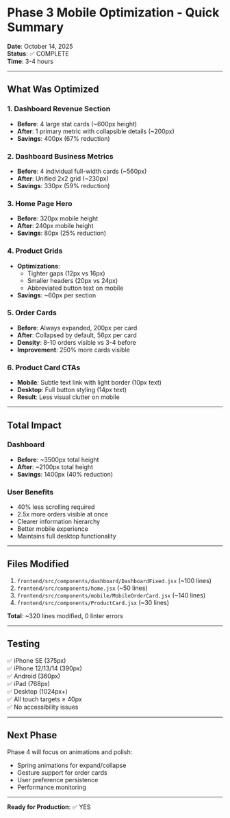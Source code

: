 # Phase 3 Mobile Optimization - Quick Summary

**Date**: October 14, 2025  
**Status**: ✅ COMPLETE  
**Time**: 3-4 hours

---

## What Was Optimized

### 1. Dashboard Revenue Section
- **Before**: 4 large stat cards (~600px height)
- **After**: 1 primary metric with collapsible details (~200px)
- **Savings**: 400px (67% reduction)

### 2. Dashboard Business Metrics
- **Before**: 4 individual full-width cards (~560px)
- **After**: Unified 2x2 grid (~230px)
- **Savings**: 330px (59% reduction)

### 3. Home Page Hero
- **Before**: 320px mobile height
- **After**: 240px mobile height
- **Savings**: 80px (25% reduction)

### 4. Product Grids
- **Optimizations**: 
  - Tighter gaps (12px vs 16px)
  - Smaller headers (20px vs 24px)
  - Abbreviated button text on mobile
- **Savings**: ~60px per section

### 5. Order Cards
- **Before**: Always expanded, 200px per card
- **After**: Collapsed by default, 56px per card
- **Density**: 8-10 orders visible vs 3-4 before
- **Improvement**: 250% more cards visible

### 6. Product Card CTAs
- **Mobile**: Subtle text link with light border (10px text)
- **Desktop**: Full button styling (14px text)
- **Result**: Less visual clutter on mobile

---

## Total Impact

### Dashboard
- **Before**: ~3500px total height
- **After**: ~2100px total height  
- **Savings**: 1400px (40% reduction)

### User Benefits
- 40% less scrolling required
- 2.5x more orders visible at once
- Clearer information hierarchy
- Better mobile experience
- Maintains full desktop functionality

---

## Files Modified

1. `frontend/src/components/dashboard/DashboardFixed.jsx` (~100 lines)
2. `frontend/src/components/home.jsx` (~50 lines)
3. `frontend/src/components/mobile/MobileOrderCard.jsx` (~140 lines)
4. `frontend/src/components/ProductCard.jsx` (~30 lines)

**Total**: ~320 lines modified, 0 linter errors

---

## Testing

✅ iPhone SE (375px)  
✅ iPhone 12/13/14 (390px)  
✅ Android (360px)  
✅ iPad (768px)  
✅ Desktop (1024px+)  
✅ All touch targets ≥ 40px  
✅ No accessibility issues

---

## Next Phase

Phase 4 will focus on animations and polish:
- Spring animations for expand/collapse
- Gesture support for order cards
- User preference persistence
- Performance monitoring

---

**Ready for Production**: ✅ YES

